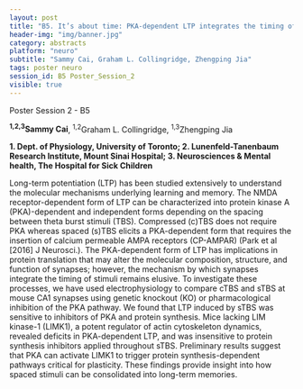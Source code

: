 ```yaml
---
layout: post
title: "B5. It’s about time: PKA-dependent LTP integrates the timing of stimuli via LIMK1"
header-img: "img/banner.jpg"
category: abstracts
platform: "neuro"
subtitle: "Sammy Cai, Graham L. Collingridge, Zhengping Jia"
tags: poster neuro
session_id: B5 Poster_Session_2
visible: true
---
```

Poster Session 2 - B5

**<sup>1,2,3</sup>Sammy Cai**, <sup>1,2</sup>Graham L. Collingridge, <sup>1,3</sup>Zhengping Jia

__1. Dept. of Physiology, University of Toronto; 2. Lunenfeld-Tanenbaum Research
Institute, Mount Sinai Hospital; 3. Neurosciences & Mental health, The Hospital for Sick Children__

Long-term potentiation (LTP) has been studied extensively to understand the molecular mechanisms underlying learning and memory. The NMDA receptor-dependent form of LTP can be characterized into protein kinase A (PKA)-dependent and independent forms depending on the spacing between theta burst stimuli (TBS). Compressed (c)TBS does not require PKA whereas spaced (s)TBS elicits a PKA-dependent form that requires the insertion of calcium permeable AMPA receptors (CP-AMPAR) (Park et al [2016] J Neurosci.). The PKA-dependent form of LTP has implications in protein translation that may alter the molecular composition, structure, and function of synapses; however, the mechanism by which synapses integrate the timing of stimuli remains elusive. To investigate these processes, we have used electrophysiology to compare cTBS and sTBS at mouse CA1 synapses using genetic knockout (KO) or pharmacological inhibition of the PKA pathway. We found that LTP induced by sTBS was sensitive to inhibitors of PKA and protein synthesis. Mice lacking LIM kinase-1 (LIMK1), a potent regulator of actin cytoskeleton dynamics, revealed deficits in PKA-dependent LTP, and was insensitive to protein synthesis inhibitors applied throughout sTBS. Preliminary results suggest that PKA can activate LIMK1 to trigger protein synthesis-dependent pathways critical for plasticity. These findings provide insight into how spaced stimuli can be consolidated into long-term memories.